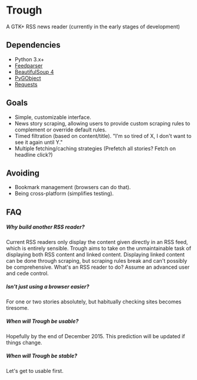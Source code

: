Trough
======

A GTK+ RSS news reader (currently in the early stages of development)

## Dependencies
* Python 3.x+
* [Feedparser](https://pypi.python.org/pypi/feedparser)
* [BeautifulSoup 4](http://www.crummy.com/software/BeautifulSoup/)
* [PyGObject](https://wiki.gnome.org/action/show/Projects/PyGObject)
* [Requests](http://docs.python-requests.org/en/latest/)

## Goals
* Simple, customizable interface.
* News story scraping, allowing users to provide custom scraping rules to complement or override default rules.
* Timed filtration (based on content/title). "I'm so tired of X, I don't want to see it again until Y."
* Multiple fetching/caching strategies (Prefetch all stories? Fetch on headline click?)

## Avoiding
* Bookmark management (browsers can do that).
* Being cross-platform (simplifies testing).


## FAQ

##### Why build another RSS reader?

Current RSS readers only display the content given directly in an RSS feed, which is entirely sensible.
Trough aims to take on the unmaintainable task of displaying both RSS content and linked content.
Displaying linked content can be done through scraping, but scraping rules break and can't possibly be comprehensive.
What's an RSS reader to do? Assume an advanced user and cede control.

##### Isn't just using a browser easier?
For one or two stories absolutely, but habitually checking sites becomes tiresome.

##### When will Trough be usable?
Hopefully by the end of December 2015. This prediction will be updated if things change.

##### When will Trough be stable?
Let's get to usable first.
